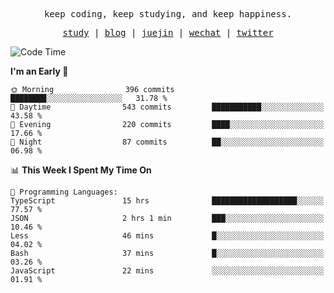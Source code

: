 <p align="center">
  <samp>
    <span>keep coding, keep studying, and keep happiness.</span>
  </samp>
</p>

<p align="center">
  <samp>
    <a href="https://github.com/ouduidui/fe-study">study</a> |
    <a href="https://deweyou.me">blog</a>  |
    <a href="https://juejin.cn/user/4309700183594366">juejin</a> |
    <a href="https://user-images.githubusercontent.com/54696834/165071004-6509e3f2-90c3-448c-9d92-3da42b0c2021.jpeg">wechat</a> |
    <a href="https://twitter.com/ouduidui">twitter</a>
  </samp>
</p>

<!--START_SECTION:waka-->
![Code Time](http://img.shields.io/badge/Code%20Time-4%2C761%20hrs%2026%20mins-blue)

**I'm an Early 🐤** 

```text
🌞 Morning                396 commits         ████████░░░░░░░░░░░░░░░░░   31.78 % 
🌆 Daytime                543 commits         ███████████░░░░░░░░░░░░░░   43.58 % 
🌃 Evening                220 commits         ████░░░░░░░░░░░░░░░░░░░░░   17.66 % 
🌙 Night                  87 commits          ██░░░░░░░░░░░░░░░░░░░░░░░   06.98 % 
```


📊 **This Week I Spent My Time On** 

```text
💬 Programming Languages: 
TypeScript               15 hrs              ███████████████████░░░░░░   77.57 % 
JSON                     2 hrs 1 min         ███░░░░░░░░░░░░░░░░░░░░░░   10.46 % 
Less                     46 mins             █░░░░░░░░░░░░░░░░░░░░░░░░   04.02 % 
Bash                     37 mins             █░░░░░░░░░░░░░░░░░░░░░░░░   03.26 % 
JavaScript               22 mins             ░░░░░░░░░░░░░░░░░░░░░░░░░   01.91 % 
```


<!--END_SECTION:waka-->
